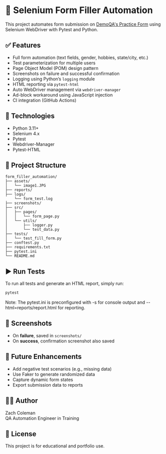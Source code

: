 # 🧾 Selenium Form Filler Automation

This project automates form submission on [DemoQA's Practice Form](https://demoqa.com/automation-practice-form) using Selenium WebDriver with Pytest and Python.

## ✅ Features

- Full form automation (text fields, gender, hobbies, state/city, etc.)
- Test parameterization for multiple users
- Page Object Model (POM) design pattern
- Screenshots on failure and successful confirmation
- Logging using Python’s `logging` module
- HTML reporting via `pytest-html`
- Auto WebDriver management via `webdriver-manager`
- Ad-block workaround using JavaScript injection
- CI integration (GitHub Actions)

## 🧪 Technologies

- Python 3.11+
- Selenium 4.x
- Pytest
- Webdriver-Manager
- Pytest-HTML

## 📁 Project Structure

```
form_filler_automation/
├── assets/
│   └── image1.JPG
├── reports/
├── logs/
    └── form_test.log
├── screenshots/
├── src/
│   ├── pages/
│   │   └── form_page.py
│   └── utils/
│       ├── logger.py
│       └── test_data.py
├── tests/
│   └── test_fill_form.py
├── conftest.py
├── requirements.txt
├── pytest.ini
└── README.md
```

## ▶️ Run Tests

To run all tests and generate an HTML report, simply run:

```bash
pytest
```

Note: The pytest.ini is preconfigured with -s for console output and --html=reports/report.html for reporting.

## 📸 Screenshots

- On **failure**, saved in `screenshots/`
- On **success**, confirmation screenshot also saved

## 🔧 Future Enhancements

- Add negative test scenarios (e.g., missing data)
- Use Faker to generate randomized data
- Capture dynamic form states
- Export submission data to reports

## 👨‍💻 Author

Zach Coleman  
QA Automation Engineer in Training

## 🪪 License

This project is for educational and portfolio use.
